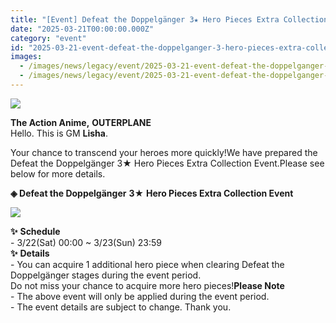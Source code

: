 ```yaml
---
title: "[Event] Defeat the Doppelgänger 3★ Hero Pieces Extra Collection Event"
date: "2025-03-21T00:00:00.000Z"
category: "event"
id: "2025-03-21-event-defeat-the-doppelganger-3-hero-pieces-extra-collection-event"
images:
  - /images/news/legacy/event/2025-03-21-event-defeat-the-doppelganger-3-hero-pieces-extra-collection-event/6456c4777da94da4bcc0de209bca3782.webp
  - /images/news/legacy/event/2025-03-21-event-defeat-the-doppelganger-3-hero-pieces-extra-collection-event/3b3e578b58264220a99684f9d32b0638.webp
---
```


![](/images/news/legacy/event/2025-03-21-event-defeat-the-doppelganger-3-hero-pieces-extra-collection-event/6456c4777da94da4bcc0de209bca3782.webp)  

**The Action Anime,** **OUTERPLANE**  
Hello. This is GM **Lisha**.  
  
Your chance to transcend your heroes more quickly!We have prepared the Defeat the Doppelgänger 3★ Hero Pieces Extra Collection Event.Please see below for more details.

**◈ Defeat the Doppelgänger** **3★** **Hero Pieces Extra Collection Event**

![](/images/news/legacy/event/2025-03-21-event-defeat-the-doppelganger-3-hero-pieces-extra-collection-event/3b3e578b58264220a99684f9d32b0638.webp)  
  
**✨** **Schedule**   
\- 3/22(Sat) 00:00 ~ 3/23(Sun) 23:59  
**✨** **Details**  
\- You can acquire 1 additional hero piece when clearing Defeat the Doppelgänger stages during the event period.  
Do not miss your chance to acquire more hero pieces!**Please Note**  
\- The above event will only be applied during the event period.  
\- The event details are subject to change. Thank you.
